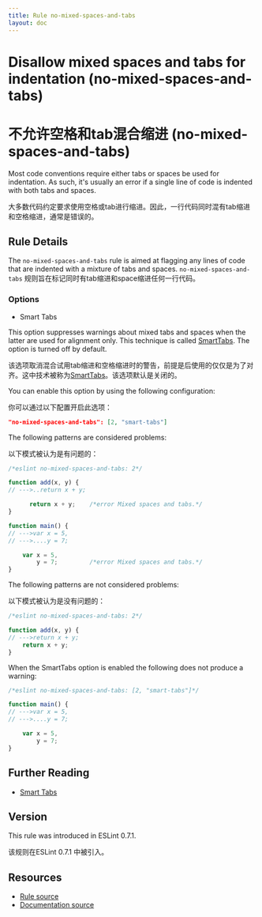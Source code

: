 ```yaml
---
title: Rule no-mixed-spaces-and-tabs
layout: doc
---
```

<!-- Note: No pull requests accepted for this file. See README.md in the root directory for details. -->
# Disallow mixed spaces and tabs for indentation (no-mixed-spaces-and-tabs)

# 不允许空格和tab混合缩进 (no-mixed-spaces-and-tabs)

Most code conventions require either tabs or spaces be used for indentation. As such, it's usually an error if a single line of code is indented with both tabs and spaces.

大多数代码约定要求使用空格或tab进行缩进。因此，一行代码同时混有tab缩进和空格缩进，通常是错误的。

## Rule Details

The `no-mixed-spaces-and-tabs` rule is aimed at flagging any lines of code that are indented with a mixture of tabs and spaces.
`no-mixed-spaces-and-tabs` 规则旨在标记同时有tab缩进和space缩进任何一行代码。

### Options

* Smart Tabs

This option suppresses warnings about mixed tabs and spaces when the latter are used for alignment only. This technique is called [SmartTabs](http://www.emacswiki.org/emacs/SmartTabs). The option is turned off by default.

该选项取消混合试用tab缩进和空格缩进时的警告，前提是后使用的仅仅是为了对齐。这中技术被称为[SmartTabs](http://www.emacswiki.org/emacs/SmartTabs)。该选项默认是关闭的。

You can enable this option by using the following configuration:

你可以通过以下配置开启此选项：

```json
"no-mixed-spaces-and-tabs": [2, "smart-tabs"]
```

The following patterns are considered problems:

以下模式被认为是有问题的：

```js
/*eslint no-mixed-spaces-and-tabs: 2*/

function add(x, y) {
// --->..return x + y;

      return x + y;    /*error Mixed spaces and tabs.*/
}

function main() {
// --->var x = 5,
// --->....y = 7;

    var x = 5,
        y = 7;         /*error Mixed spaces and tabs.*/
}
```

The following patterns are not considered problems:

以下模式被认为是没有问题的：

```js
/*eslint no-mixed-spaces-and-tabs: 2*/

function add(x, y) {
// --->return x + y;
    return x + y;
}
```

When the SmartTabs option is enabled the following does not produce a warning:

```js
/*eslint no-mixed-spaces-and-tabs: [2, "smart-tabs"]*/

function main() {
// --->var x = 5,
// --->....y = 7;

    var x = 5,
        y = 7;
}
```


## Further Reading

* [Smart Tabs](http://www.emacswiki.org/emacs/SmartTabs)

## Version

This rule was introduced in ESLint 0.7.1.

该规则在ESLint 0.7.1 中被引入。

## Resources

* [Rule source](https://github.com/eslint/eslint/tree/master/lib/rules/no-mixed-spaces-and-tabs.js)
* [Documentation source](https://github.com/eslint/eslint/tree/master/docs/rules/no-mixed-spaces-and-tabs.md)
